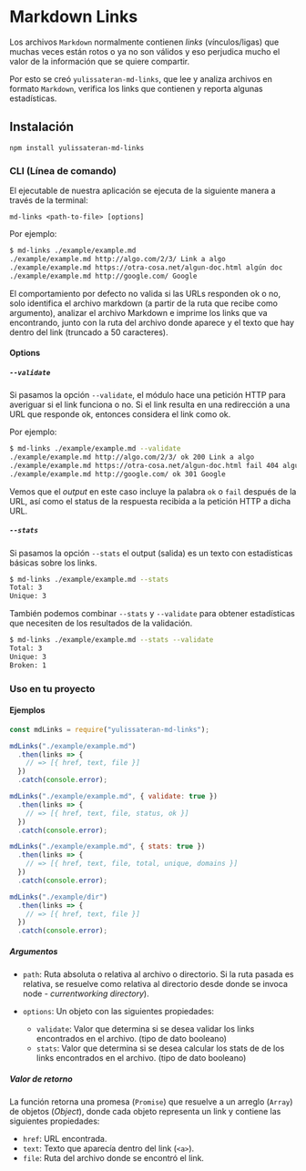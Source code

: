 # Markdown Links

Los archivos `Markdown` normalmente contienen _links_ (vínculos/ligas) que
muchas veces están rotos o ya no son válidos y eso perjudica mucho el valor de
la información que se quiere compartir.

Por esto se creó `yulissateran-md-links`, que lee y analiza archivos
en formato `Markdown`, verifica los links que contienen y reporta
algunas estadísticas.

## Instalación

`npm install yulissateran-md-links`

### CLI (Línea de comando)

El ejecutable de nuestra aplicación se ejecuta de la siguiente
manera a través de la terminal:

`md-links <path-to-file> [options]`

Por ejemplo:

```sh
$ md-links ./example/example.md
./example/example.md http://algo.com/2/3/ Link a algo
./example/example.md https://otra-cosa.net/algun-doc.html algún doc
./example/example.md http://google.com/ Google
```

El comportamiento por defecto no valida si las URLs responden ok o no,
solo identifica el archivo markdown (a partir de la ruta que recibe como
argumento), analizar el archivo Markdown e imprime los links que va
encontrando, junto con la ruta del archivo donde aparece y el texto
que hay dentro del link (truncado a 50 caracteres).

#### Options

##### `--validate`

Si pasamos la opción `--validate`, el módulo  hace una petición HTTP para
averiguar si el link funciona o no. Si el link resulta en una redirección a una
URL que responde ok, entonces considera el link como ok.

Por ejemplo:

```sh
$ md-links ./example/example.md --validate
./example/example.md http://algo.com/2/3/ ok 200 Link a algo
./example/example.md https://otra-cosa.net/algun-doc.html fail 404 algún doc
./example/example.md http://google.com/ ok 301 Google
```

Vemos que el _output_ en este caso incluye la palabra `ok` o `fail` después de
la URL, así como el status de la respuesta recibida a la petición HTTP a dicha
URL.

##### `--stats`

Si pasamos la opción `--stats` el output (salida) es un texto con estadísticas
básicas sobre los links.

```sh
$ md-links ./example/example.md --stats
Total: 3
Unique: 3
```

También podemos combinar `--stats` y `--validate` para obtener estadísticas que
necesiten de los resultados de la validación.

```sh
$ md-links ./example/example.md --stats --validate
Total: 3
Unique: 3
Broken: 1
```

### Uso en tu proyecto


#### Ejemplos

```js
const mdLinks = require("yulissateran-md-links");

mdLinks("./example/example.md")
  .then(links => {
    // => [{ href, text, file }]
  })
  .catch(console.error);

mdLinks("./example/example.md", { validate: true })
  .then(links => {
    // => [{ href, text, file, status, ok }]
  })
  .catch(console.error);

mdLinks("./example/example.md", { stats: true })
  .then(links => {
    // => [{ href, text, file, total, unique, domains }]
  })
  .catch(console.error);

mdLinks("./example/dir")
  .then(links => {
    // => [{ href, text, file }]
  })
  .catch(console.error);
```


##### Argumentos
- `path`: Ruta absoluta o relativa al archivo o directorio. Si la ruta pasada es relativa, se resuelve como relativa al directorio desde donde se invoca node - _currentworking directory_).

- `options`: Un objeto con las siguientes propiedades:
  - `validate`: Valor que determina si se desea validar los links encontrados en el archivo. (tipo de dato booleano)
  - `stats`: Valor que determina si se desea calcular los stats de de los links encontrados en el archivo. (tipo de dato booleano)


##### Valor de retorno

La función retorna una promesa (`Promise`) que resuelve a un arreglo
(`Array`) de objetos (_Object_), donde cada objeto representa un link y contiene
las siguientes propiedades:

- `href`: URL encontrada.
- `text`: Texto que aparecía dentro del link (`<a>`).
- `file`: Ruta del archivo donde se encontró el link.
